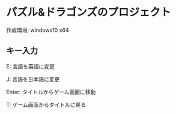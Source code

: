 # パズル&ドラゴンズのプロジェクト
作成環境: windows10 x64

## キー入力
E: 言語を英語に変更

J: 言語を日本語に変更

Enter: タイトルからゲーム画面に移動

T: ゲーム画面からタイトルに戻る
